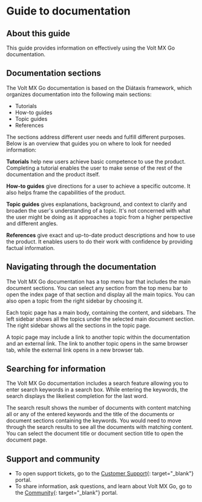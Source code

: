 # Guide to documentation

## About this guide

This guide provides information on effectively using the Volt MX Go documentation.

## Documentation sections 

The Volt MX Go documentation is based on the Diátaxis framework, which organizes documentation into the following main sections:

- Tutorials
- How-to guides
- Topic guides
- References

The sections address different user needs and fulfill different purposes. Below is an overview that guides you on where to look for needed information:

**Tutorials** help new users achieve basic competence to use the product. Completing a tutorial enables the user to make sense of the rest of the documentation and the product itself. 

**How-to guides** give directions for a user to achieve a specific outcome. It also helps frame the capabilities of the product. 

**Topic guides** gives explanations, background, and context to clarify and broaden the user's understanding of a topic. It's not concerned with what the user might be doing as it approaches a topic from a higher perspective and different angles.

**References** give exact and up-to-date product descriptions and how to use the product. It enables users to do their work with confidence by providing factual information.

## Navigating through the documentation

The Volt MX Go documentation has a top menu bar that includes the main document sections. You can select any section from the top menu bar to open the index page of that section and display all the main topics. You can also open a topic from the right sidebar by choosing it.  

Each topic page has a main body, containing the content, and sidebars. The left sidebar shows all the topics under the selected main document section. The right sidebar shows all the sections in the topic page.

A topic page may include a link to another topic within the documentation and an external link. The link to another topic opens in the same browser tab, while the external link opens in a new browser tab.  
  
## Searching for information

The Volt MX Go documentation includes a search feature allowing you to enter search keywords in a search box. While entering the keywords, the search displays the likeliest completion for the last word. 

The search result shows the number of documents with content matching all or any of the entered keywords and the title of the documents or document sections containing the keywords. You would need to move through the search results to see all the documents with matching content. You can select the document title or document section title to open the document page. 

## Support and community

- To open support tickets, go to the [Customer Support](https://support.hcltechsw.com/csm){: target="_blank"} portal.  
- To share information, ask questions, and learn about Volt MX Go, go to the [Community](https://support.hcltechsw.com/community?id=community_forum&sys_id=2a45adef1bc4fd14a67e9759bc4bcb3d){: target="_blank"} portal.

